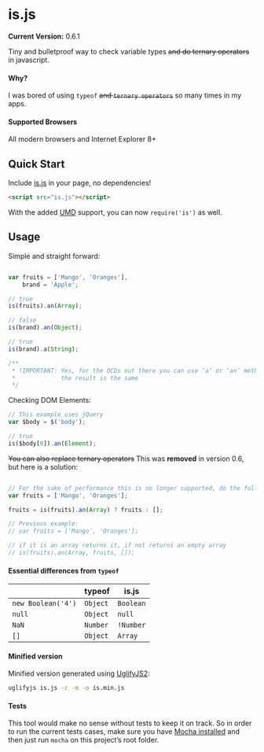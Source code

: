 # is.js

__Current Version:__ 0.6.1

Tiny and bulletproof way to check variable types ~~and do ternary operators~~ in javascript.


#### Why?

I was bored of using `typeof` ~~and `ternary operators`~~ so many times in my apps.


#### Supported Browsers

All modern browsers and Internet Explorer 8+


## Quick Start

Include [is.js](is.js) in your page, no dependencies!

```html
<script src="is.js"></script>
```

With the added [UMD](https://github.com/umdjs/umd) support, you can now `require('is')` as well.


## Usage

Simple and straight forward:

```js

var fruits = ['Mango', 'Oranges'],
	brand = 'Apple';

// true
is(fruits).an(Array);

// false
is(brand).an(Object);

// true
is(brand).a(String);

/**
 * !IMPORTANT: Yes, for the OCDs out there you can use ‘a’ or ‘an’ method,
 *             the result is the same
 */

```


Checking DOM Elements:

```js
// This example uses jQuery
var $body = $('body');

// true
is($body[0]).an(Element);
```


~~You can also replace ternary operators~~ This was **removed** in version 0.6, but here is a solution:

```js

// For the sake of performance this is no longer supported, do the following instead:
var fruits = ['Mango', 'Oranges'];

fruits = is(fruits).an(Array) ? fruits : [];

// Previous example:
// var fruits = ['Mango', 'Oranges'];

// if it is an array returns it, if not returns an empty array
// is(fruits).an(Array, fruits, []);
```


#### Essential differences from `typeof`
|   | typeof | is.js |
|---|--------|-------|
| `new Boolean('4')` | `Object` | `Boolean` |
| `null` | `Object` | `null` |
| `NaN` | `Number` | `!Number` |
| `[]` | `Object` | `Array` |


#### Minified version

Minified version generated using [UglifyJS2](https://github.com/mishoo/UglifyJS2):
```bash
uglifyjs is.js -c -m -o is.min.js
```


#### Tests

This tool would make no sense without tests to keep it on track. So in order to run the current tests cases, make sure you have [Mocha installed](http://mochajs.org/#installation) and then just run `mocha` on this project’s root folder.
